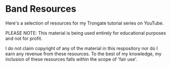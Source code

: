 # Band Resources
Here's a selection of resources for my Trongate tutorial series on YouTube.

PLEASE NOTE: This material is being used entirely for educational purposes and not for profit.

I do not claim copyright of any of the material in this respository nor do I earn any revenue from these resources.  To the best of my knowledge, my inclusion of these resources falls within the scope of 'fair use'.
